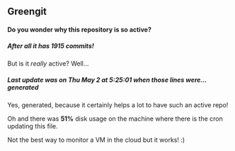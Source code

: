 ## Greengit

#### Do you wonder why this repository is so active?

##### After all it has 1915 commits!

But is it *really* active? Well...

##### Last update was on Thu May 2 at 5:25:01 when those lines were... generated

Yes, generated, because it certainly helps a lot to have such an active repo!

Oh and there was **51%** disk usage on the machine
where there is the cron updating this file.

Not the best way to monitor a VM in the cloud but it works! :)
